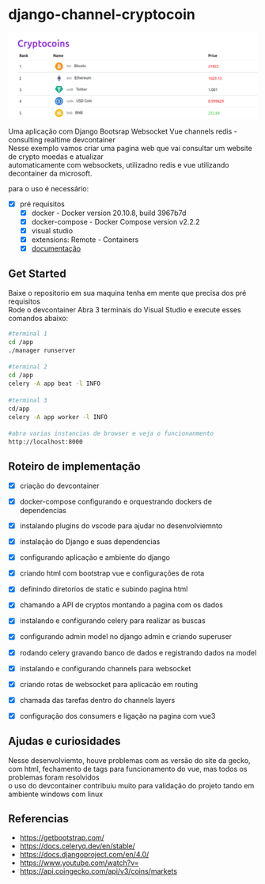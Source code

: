 # django-channel-cryptocoin

![](app/static/page.png)

Uma aplicação com Django Bootsrap Websocket Vue channels redis - consulting realtime devcontainer  
Nesse exemplo vamos criar uma pagina web que vai consultar um website de crypto moedas e atualizar  
automaticamente com websockets, utilizadno redis e vue utilizando decontainer da microsoft.

para o uso é necessário:  
- [x] pré requisitos
    - [x] docker - Docker version 20.10.8, build 3967b7d
    - [x] docker-compose - Docker Compose version v2.2.2
    - [x] visual studio
    - [x] extensions: Remote - Containers
    - [x] [documentação](https://code.visualstudio.com/docs/remote/containers)

## Get Started

Baixe o repositorio em sua maquina tenha em mente que precisa dos pré requisitos  
Rode o devcontainer 
Abra 3 terminais do Visual Studio e execute esses comandos abaixo:  

```bash
#terminal 1
cd /app
./manager runserver

#terminal 2
cd /app
celery -A app beat -l INFO

#terminal 3
cd/app
celery -A app worker -l INFO

#abra varias instancias de browser e veja o funcionanmento
http://localhost:8000

```

## Roteiro de implementação 

- [x] criação do devcontainer
- [x] docker-compose configurando e orquestrando dockers de dependencias
- [x] instalando plugins do vscode para ajudar no desenvolviemnto
- [x] instalação do Django e suas dependencias
- [x] configurando aplicação e ambiente do django
- [x] criando html com bootstrap vue e configurações de rota
- [x] definindo diretorios de static e subindo pagina html
- [x] chamando a API de cryptos montando a pagina com os dados
- [x] instalando e configurando celery para realizar as buscas
- [x] configurando admin model no django admin e criando superuser
- [x] rodando celery gravando banco de dados e registrando dados na model
- [x] instalando e configurando channels para websocket
- [x] criando rotas de websocket para aplicacão em routing 
- [x] chamada das tarefas dentro do channels layers
- [x] configuração dos consumers e ligação na pagina com vue3


## Ajudas e curiosidades

Nesse desenvolviemto, houve problemas com as versão do site da gecko,  
com html, fechamento de tags para funcionamento do vue, mas todos os problemas foram resolvidos  
o uso do devcontainer contribuiu muito para validação do projeto tando em ambiente windows com linux  

## Referencias

 - https://getbootstrap.com/
 - https://docs.celeryq.dev/en/stable/
 - https://docs.djangoproject.com/en/4.0/
 - https://www.youtube.com/watch?v=
 - https://api.coingecko.com/api/v3/coins/markets
 
 
